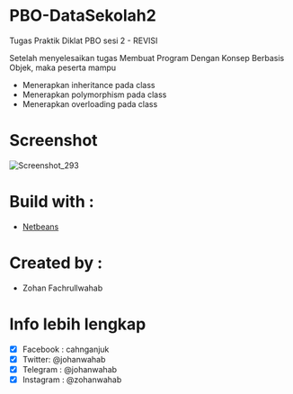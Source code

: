 # PBO-DataSekolah2
Tugas Praktik Diklat PBO sesi 2 - REVISI

Setelah menyelesaikan tugas Membuat Program Dengan Konsep Berbasis Objek, maka peserta mampu
  - Menerapkan inheritance pada class
  - Menerapkan polymorphism pada class
  - Menerapkan overloading pada class

# Screenshot
![Screenshot_293](https://user-images.githubusercontent.com/41458819/84242256-c75da280-ab2a-11ea-9f61-484cb46bdf86.png)

# Build with :
- [Netbeans](https://netbeans.org/)

# Created by :
- Zohan Fachrullwahab

# Info lebih lengkap
- [x] Facebook : cahnganjuk
- [x] Twitter: @johanwahab
- [x] Telegram : @johanwahab
- [x] Instagram : @zohanwahab
